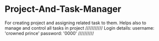 # Project-And-Task-Manager
For creating project and assigning related task to them. Helps also to manage and control all tasks in project
///////////
Login details:
username: 'crowned prince'
password: '0000'
//////////
